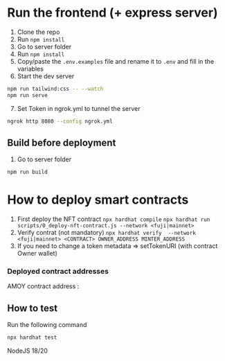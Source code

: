 # Run the frontend (+ express server)
1. Clone the repo
2. Run `npm install`
3. Go to server folder
4. Run `npm install`
5. Copy/paste the `.env.examples` file and rename it to `.env` and fill in the variables
6. Start the dev server
```bash
npm run tailwind:css -- --watch
npm run serve
```
7. Set Token in ngrok.yml to tunnel the server
```bash
ngrok http 8080 --config ngrok.yml
```

## Build before deployment

1. Go to server folder
```bash
npm run build
```
 
# How to deploy smart contracts

1. First deploy the NFT contract
`npx hardhat compile`
`npx hardhat run scripts/0_deploy-nft-contract.js --network <fuji|mainnet>`
3. Verify contrat (not mandatory)
`npx hardhat verify  --network <fuji|mainnet> <CONTRACT> OWNER_ADDRESS MINTER_ADDRESS`
4. If you need to change a token metadata => setTokenURI (with contract Owner wallet)

### Deployed contract addresses

AMOY contract address : 

## How to test

Run the following command
```bash
npx hardhat test
```

NodeJS 18/20
